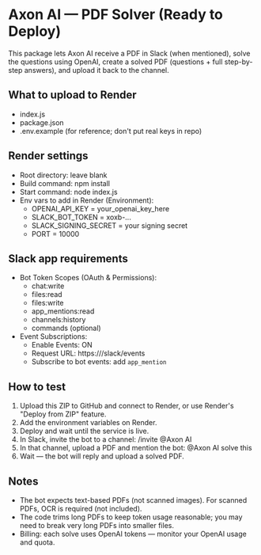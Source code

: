 # Axon AI — PDF Solver (Ready to Deploy)

This package lets Axon AI receive a PDF in Slack (when mentioned), solve the questions using OpenAI, create a solved PDF (questions + full step-by-step answers), and upload it back to the channel.

## What to upload to Render
- index.js
- package.json
- .env.example (for reference; don't put real keys in repo)

## Render settings
- Root directory: leave blank
- Build command: npm install
- Start command: node index.js
- Env vars to add in Render (Environment):
  - OPENAI_API_KEY = your_openai_key_here
  - SLACK_BOT_TOKEN = xoxb-...
  - SLACK_SIGNING_SECRET = your signing secret
  - PORT = 10000

## Slack app requirements
- Bot Token Scopes (OAuth & Permissions):
  - chat:write
  - files:read
  - files:write
  - app_mentions:read
  - channels:history
  - commands (optional)
- Event Subscriptions:
  - Enable Events: ON
  - Request URL: https://<your-render-url>/slack/events
  - Subscribe to bot events: add `app_mention`

## How to test
1. Upload this ZIP to GitHub and connect to Render, or use Render's "Deploy from ZIP" feature.
2. Add the environment variables on Render.
3. Deploy and wait until the service is live.
4. In Slack, invite the bot to a channel: /invite @Axon AI
5. In that channel, upload a PDF and mention the bot: @Axon AI solve this
6. Wait — the bot will reply and upload a solved PDF.

## Notes
- The bot expects text-based PDFs (not scanned images). For scanned PDFs, OCR is required (not included).
- The code trims long PDFs to keep token usage reasonable; you may need to break very long PDFs into smaller files.
- Billing: each solve uses OpenAI tokens — monitor your OpenAI usage and quota.
